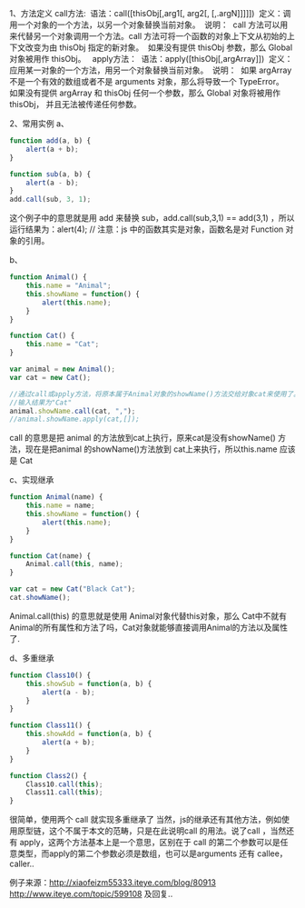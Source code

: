 1、方法定义
call方法:  语法：call([thisObj[,arg1[, arg2[,   [,.argN]]]]])  定义：调用一个对象的一个方法，以另一个对象替换当前对象。  说明：  call 方法可以用来代替另一个对象调用一个方法。call 方法可将一个函数的对象上下文从初始的上下文改变为由 thisObj 指定的新对象。  如果没有提供 thisObj 参数，那么 Global 对象被用作 thisObj。   apply方法：  语法：apply([thisObj[,argArray]])  定义：应用某一对象的一个方法，用另一个对象替换当前对象。  说明：  如果 argArray 不是一个有效的数组或者不是 arguments 对象，那么将导致一个 TypeError。  如果没有提供 argArray 和 thisObj 任何一个参数，那么 Global 对象将被用作 thisObj， 并且无法被传递任何参数。
 
2、常用实例
a、
```javascript
function add(a, b) {
    alert(a + b);
}

function sub(a, b) {
    alert(a - b);
}
add.call(sub, 3, 1);


```


 这个例子中的意思就是用 add 来替换 sub，add.call(sub,3,1) == add(3,1) ，所以运行结果为：alert(4); // 注意：js 中的函数其实是对象，函数名是对 Function 对象的引用。
 
b、
```javascript
function Animal() {
	this.name = "Animal";
	this.showName = function() {
		alert(this.name);
	}
}

function Cat() {
	this.name = "Cat";
}

var animal = new Animal();
var cat = new Cat();

//通过call或apply方法，将原本属于Animal对象的showName()方法交给对象cat来使用了。    
//输入结果为"Cat"    
animal.showName.call(cat, ",");
//animal.showName.apply(cat,[]);

```



 call 的意思是把 animal 的方法放到cat上执行，原来cat是没有showName() 方法，现在是把animal 的showName()方法放到 cat上来执行，所以this.name 应该是 Cat
 
c、实现继承 
```javascript
function Animal(name) {
	this.name = name;
	this.showName = function() {
		alert(this.name);
	}
}

function Cat(name) {
	Animal.call(this, name);
}

var cat = new Cat("Black Cat");
cat.showName();

```


 Animal.call(this) 的意思就是使用 Animal对象代替this对象，那么 Cat中不就有Animal的所有属性和方法了吗，Cat对象就能够直接调用Animal的方法以及属性了.
 
d、多重继承
```javascript
function Class10() {
	this.showSub = function(a, b) {
		alert(a - b);
	}
}

function Class11() {
	this.showAdd = function(a, b) {
		alert(a + b);
	}
}

function Class2() {
	Class10.call(this);
	Class11.call(this);
}

```


 很简单，使用两个 call 就实现多重继承了 当然，js的继承还有其他方法，例如使用原型链，这个不属于本文的范畴，只是在此说明call 的用法。说了call ，当然还有 apply，这两个方法基本上是一个意思，区别在于 call 的第二个参数可以是任意类型，而apply的第二个参数必须是数组，也可以是arguments 还有 callee，caller..
 
例子来源：http://xiaofeizm55333.iteye.com/blog/80913
http://www.iteye.com/topic/599108   及回复..

